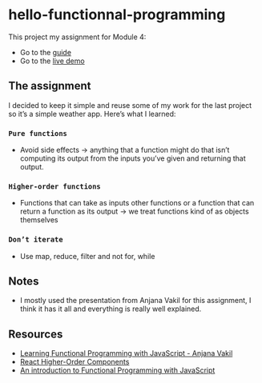 # hello-functionnal-programming

This project my assignment for Module 4:

- Go to the [guide](https://io.tskoli.dev/guides/5f133439b279dc27c467cad7)
- Go to the [live demo](xxx)

## The assignment

I decided to keep it simple and reuse some of my work for the last project so it’s a simple weather app. Here’s what I learned:

### `Pure functions`

- Avoid side effects -> anything that a function might do that isn’t computing its output from the inputs you’ve given and returning that output.

### `Higher-order functions`

- Functions that can take as inputs other functions or a function that can return a function as its output -> we treat functions kind of as objects themselves

### `Don’t iterate`

- Use map, reduce, filter and not for, while

## Notes

- I mostly used the presentation from Anjana Vakil for this assignment, I think it has it all and everything is really well explained.

## Resources

- [Learning Functional Programming with JavaScript - Anjana Vakil](https://www.youtube.com/watch?v=e-5obm1G_FY)
- [React Higher-Order Components](https://reactjs.org/docs/higher-order-components.html)
- [An introduction to Functional Programming with JavaScript](https://flaviocopes.com/javascript-functional-programming/)
